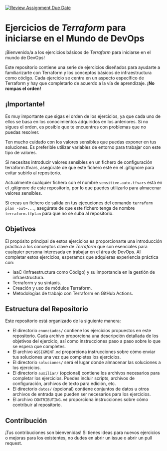 [![Review Assignment Due Date](https://classroom.github.com/assets/deadline-readme-button-24ddc0f5d75046c5622901739e7c5dd533143b0c8e959d652212380cedb1ea36.svg)](https://classroom.github.com/a/-g7Xgu25)
# Ejercicios de _Terraform_ para iniciarse en el Mundo de DevOps

¡Bienvenido/a a los ejercicios básicos de _Terraform_ para iniciarse en el mundo de DevOps!

Este repositorio contiene una serie de ejercicios diseñados para ayudarte a familiarizarte con Terraform y los conceptos básicos de infraestructura como código. Cada ejercicio se centra en un aspecto específico de Terraform y hay que completarlo de acuerdo a la vía de aprendizaje. **¡No rompas el orden!**

## ¡Importante!

Es muy importante que sigas el orden de los ejercicios, ya que cada uno de ellos se basa en los conocimientos adquiridos en los anteriores. Si no sigues el orden, es posible que te encuentres con problemas que no puedas resolver.

Ten mucho cuidado con los valores sensibles que puedas exponer en tus soluciones. Es preferible utilizar variables de entorno para trabajar con este tipo de valores.

Si necesitas introducir valores sensibles en un fichero de configuración terraform.tfvars, asegúrate de que este fichero esté en el .gitignore para evitar subirlo al repositorio.

Actualmente cualquier fichero con el nombre `sensitive.auto.tfvars` está en el .gitignore de este repositorio, por lo que puedes utilizarlo para almacenar valores sensibles.

Si creas un fichero de salida en tus ejecuciones del comando `terraform plan -out=...`, asegúrate de que este fichero tenga de nombre `terraform.tfplan` para que no se suba al repositorio.

## Objetivos

El propósito principal de estos ejercicios es proporcionarte una introducción práctica a los conceptos clave de _Terraform_ que son esenciales para cualquier persona interesada en trabajar en el área de DevOps. Al completar estos ejercicios, esperamos que adquieras experiencia práctica con:

- IaaC (Infraestructura como Código) y su importancia en la gestión de infraestructura.
- Terraform y su sintaxis.
- Creación y uso de módulos Terraform.
- Metodologías de trabajo con Terraform en GitHub Actions.

## Estructura del Repositorio

Este repositorio está organizado de la siguiente manera:

- El directorio `enunciados/` contiene los ejercicios propuestos en este repositorio. Cada archivo proporciona una descripción detallada de los objetivos del ejercicio, así como instrucciones paso a paso sobre lo que se espera que completes.
- El archivo `ASSIGMENT.md` proporciona instrucciones sobre cómo enviar tus soluciones una vez que completes los ejercicios.
- El directorio `soluciones/` será el lugar donde almacenar las soluciones a los ejercicios.
- El directorio `auxiliar/` (opcional) contiene los archivos necesarios para completar los ejercicios. Puedes incluir scripts, archivos de configuración, archivos de texto para edición, etc.
- El directorio `datos/` (opcional) contiene conjuntos de datos u otros archivos de entrada que pueden ser necesarios para los ejercicios.
- El archivo `CONTRIBUTING.md` proporciona instrucciones sobre cómo contribuir al repositorio.

## Contribución

¡Tus contribuciones son bienvenidas! Si tienes ideas para nuevos ejercicios o mejoras para los existentes, no dudes en abrir un issue o abrir un pull request.
